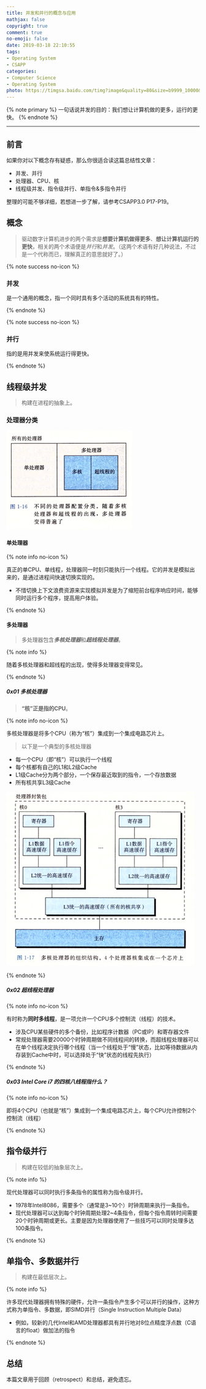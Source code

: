 ```yaml
---
title: 并发和并行的概念与应用
mathjax: false
copyright: true
comment: true
no-emoji: false
date: 2019-03-18 22:10:55
tags:
- Operating System
- CSAPP
categories:
- Computer Science
- Operating System
photo: https://timgsa.baidu.com/timg?image&quality=80&size=b9999_10000&sec=1553014673216&di=cc09774f087d9dd8bf101a9fa0487299&imgtype=0&src=http%3A%2F%2Fb-ssl.duitang.com%2Fuploads%2Fpeople%2F201408%2F01%2F20140801015235_THAUE.jpeg
---
```


{% note primary %}
一句话说并发的目的：我们想让计算机做的更多，运行的更快。
{% endnote %}

<!-- more -->

---

## 前言

如果你对以下概念存有疑惑，那么你很适合读这篇总结性文章：

- 并发、并行
- 处理器、CPU、核
- 线程级并发、指令级并行、单指令&多指令并行

整理的可能不够详细，若想进一步了解，请参考CSAPP3.0 P17-P19。

## 概念

> 驱动数字计算机进步的两个需求是**想要计算机做得更多**、**想让计算机运行的更快**，相关的两个术语便是*并行*和*并发*。（这两个术语有好几种说法，不过是一个代称而已，理解真正的意思就好了。）

{% note success no-icon %}

### 并发

是一个通用的概念，指一个同时具有多个活动的系统具有的特性。

{% endnote %}

{% note success no-icon %}

### 并行

指的是用并发来使系统运行得更快。

{% endnote %}


## 线程级并发

> 构建在进程的抽象上。

### 处理器分类

![](concurrency-parallelism/solver-class.png)

#### 单处理器
{% note info no-icon %}

真正的单CPU、单线程，处理器同一时刻只能执行一个线程。它的并发是模拟出来的，是通过进程间快速切换实现的。

- 不惜切换上下文浪费资源来实现模拟并发是为了缩短前台程序响应时间，能够同时运行多个程序，提高用户体验。

{% endnote %}

#### 多处理器
> 多处理器包含***多核处理器***和***超线程处理器***。

{% note info  %}

随着多核处理器和超线程的出现，使得多处理器变得常见。

{% endnote %}

##### 0x01 多核处理器

> **“核”正是指的CPU**。

{% note info no-icon %}

多核处理器是将多个CPU（称为“核”）集成到一个集成电路芯片上。

> 以下是一个典型的多核处理器

- 每一个CPU（即“核”）可以执行一个线程
- 每个核都有自己的L1和L2级Cache
- L1级Cache分为两个部分，一个保存最近取到的指令，一个存放数据
- 所有核共享L3级Cache

![](concurrency-parallelism/multikernel.png)

{% endnote %}

##### 0x02 超线程处理器

{% note info no-icon %}

有时称为**同时多线程**，是一项允许一个CPU多个控制流（线程）的技术。

- 涉及CPU某些硬件的多个备份，比如程序计数器（PC或IP）和寄存器文件
- 常规处理器需要20000个时钟周期做不同线程间的转换，而超线程处理器可以在单个线程决定执行哪个线程（当一个线程处于“慢”状态，比如等待数据从内存装到Cache中时，可以选择处于“快”状态的线程先执行）

{% endnote %}

##### 0x03 Intel Core i7 的四核八线程指什么？

{% note info no-icon %}

即将4个CPU（也就是“核”）集成到一个集成电路芯片上，每个CPU允许控制2个控制流（线程）

{% endnote %}

## 指令级并行
> 构建在较低的抽象层次上。

{% note info  %}

现代处理器可以同时执行多条指令的属性称为指令级并行。

- 1978年Intel8086，需要多个（通常是3~10个）时钟周期来执行一条指令。
- 现代处理器可以达到每个时钟周期处理2~4条指令，但每个指令周转时间需要20个时钟周期或更长。主要是因为处理器使用了一些技巧可以同时处理多达100条指令。

{% endnote %}

## 单指令、多数据并行
> 构建在最低层次上。

{% note info  %}

许多现代处理器拥有特殊的硬件，允许一条指令产生多个可以并行的操作，这种方式称为单指令、多数据，即SIMD并行（Single Instruction Multiple Data）

- 例如，较新的几代Intel和AMD处理器都具有并行地对8位点精度浮点数（C语言的float）做加法的指令

{% endnote %}


## 总结

本篇文章用于回顾（retrospect）和总结，避免遗忘。
